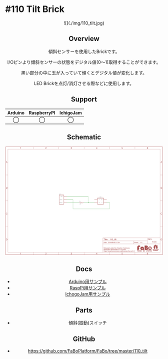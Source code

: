 # #110 Tilt Brick

<center>![](./img/110_tilt.jpg)
<!--COLORME-->

## Overview
傾斜センサーを使用したBrickです。

I/Oピンより傾斜センサーの状態をデジタル値(0〜1)取得することができます。

黒い部分の中に玉が入っていて傾くとデジタル値が変化します。

LED Brickを点灯/消灯させる際などに使用します。

## Support
|Arduino|RaspberryPI|IchigoJam|
|:--:|:--:|:--:|
|◯|◯|◯|

## Schematic
![](./img/110_tilt_sch.png)

## Docs

* [Arduino用サンプル](http://docs.fabo.io/fabo/arduino/brick_analog/110_brick_analog_tilt.html)
* [RaspPi用サンプル](http://docs.fabo.io/fabo/rasppi/brick_analog/110_brick_analog_tilt.html)
* [IchogoJam用サンプル](http://docs.fabo.io/fabo/ichigojam/brick_analog/110_brick_analog_tilt.html)

## Parts
- 傾斜(振動)スイッチ

## GitHub
- https://github.com/FaBoPlatform/FaBo/tree/master/110_tilt
